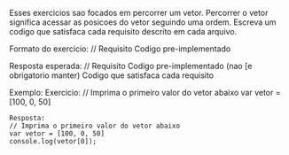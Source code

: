Esses exercicios sao focados em percorrer um vetor. Percorrer o vetor significa acessar as posicoes do vetor seguindo uma ordem. Escreva um codigo que satisfaca cada requisito descrito em cada arquivo.

Formato do exercicio:
// Requisito
Codigo pre-implementado

Resposta esperada:
// Requisito
Codigo pre-implementado (nao [e obrigatorio manter)
Codigo que satisfaca cada requisito

Exemplo:
    Exercicio:
    // Imprima o primeiro valor do vetor abaixo
    var vetor = [100, 0, 50]

    Resposta:
    // Imprima o primeiro valor do vetor abaixo
    var vetor = [100, 0, 50]
    console.log(vetor[0]);
